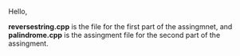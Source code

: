 Hello,

**reversestring.cpp** is the file for the first part of the assingmnet, and **palindrome.cpp** is the assingment file for the second part of the assingment.
